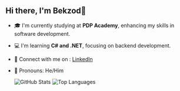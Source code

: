 ## Hi there, I'm Bekzod👋

- 🎓 I'm currently studying at **PDP Academy**, enhancing my skills in software development.
- 💻 I'm learning **C# and .NET**, focusing on backend development.
- 💼 Connect with me on : [LinkedIn](https://www.linkedin.com/in/bekzod-ahmadov-a765b3323)
- 👤 Pronouns: He/Him


  <tr>
    <td>
      <img src="https://github-readme-stats.vercel.app/api?username=BekzodAkhmadov&show_icons=true&theme=dark&count_private=true" alt="GitHub Stats" />
    </td>
    <td>
      <img src="https://github-readme-stats.vercel.app/api/top-langs/?username=BekzodAkhmadov&layout=compact&theme=dark" alt="Top Languages" />
    </td>
  </tr>




